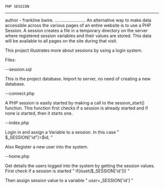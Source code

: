     PHP SESSION
   -------------
author - frankline bwire.
.........................
An alternative way to make data accessible across the various pages of an entire website is to use a PHP Session. A session creates a file in a temporary directory on the server where registered session variables and their values are stored. This data will be available to all pages on the site during that visit.

This project illustrates more about sessions by using a login system.

Files:

--session.sql

This is the project database. Import to server, no need of creating a new database.

--connect.php

A PHP session is easily started by making a call to the session_start() function. This function first checks if a session is already started and if none is started, then it starts one.

--index.php

Login in and assign a Variable to a session. In this case
" $_SESSION["id"]=$id; "

Also Register a new user into the system.

--home.php

Get details the users logged into the system by getting the session values. First check if a session is started " if(isset($_SESSION['id'])) "

Then assign session value to a variable " $user=$_SESSION['id'] "
